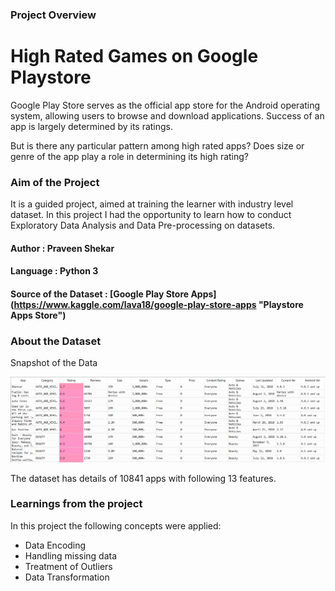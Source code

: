 ### Project Overview

# High Rated Games on Google Playstore

Google Play Store serves as the official app store for the Android operating system, allowing users to browse and download applications. Success of an app is largely determined by its ratings.

But is there any particular pattern among high rated apps? Does size or genre of the app play a role in determining its high rating?

### Aim of the Project

It is a guided project, aimed at training the learner with industry level dataset. In this project I had the opportunity to learn how to conduct Exploratory Data Analysis and Data Pre-processing on datasets.

#### Author : Praveen Shekar

#### Language : Python 3

#### Source of the Dataset : [Google Play Store Apps] (https://www.kaggle.com/lava18/google-play-store-apps "Playstore Apps Store")

### About the Dataset

Snapshot of the Data

![alt text](file.PNG "Dataset")

The dataset has details of 10841 apps with following 13 features.

### Learnings from the project

In this project the following concepts were applied:
- Data Encoding
- Handling missing data
- Treatment of Outliers
- Data Transformation
